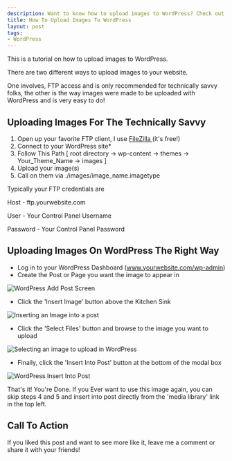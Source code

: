 ```yaml
--- 
description: Want to know how to upload images to WordPress? Check out this WordPress tutorial which will walk you through the whole process.
title: How To Upload Images To WordPress
layout: post
tags: 
- WordPress
---
```

This is a tutorial on how to upload images to WordPress.

There are two different ways to upload images to your website.

One involves, FTP access and is only recommended for technically savvy folks, the other is the way images were made to be uploaded with WordPress and is very easy to do!
## Uploading Images For The Technically Savvy

1. Open up your favorite FTP client, I use <a href="http://filezilla-project.org/">FileZilla </a>(it's free!)
2. Connect to your WordPress site*
3. Follow This Path [ root directory -&gt; wp-content -&gt; themes -&gt; Your_Theme_Name -&gt; images ]
4. Upload your image(s)
5. Call on them via ./images/image_name.imagetype

Typically your FTP credentials are

Host - ftp.yourwebsite.com

User - Your Control Panel Username

Password - Your Control Panel Password

## Uploading Images On WordPress The Right Way

+ Log in to your WordPress Dashboard (www.yourwebsite.com/wp-admin)
+ Create the Post or Page you want the image to appear in

<div class="img-wrap"><img class="aligncenter size-full wp-image-490" style="margin: 0 auto;" title="How To Upload Images To WordPress" src="{{ site.url }}/images/Untitled-1.jpg" alt="WordPress Add Post Screen" /></div>

+ Click the 'Insert Image' button above the Kitchen Sink

<div class="img-wrap"><img class="aligncenter size-full wp-image-491" title="How To Upload Images To WordPress 2" src="{{ site.url }}/images/Untitled-2.jpg" alt="Inserting an Image into a post" /></div>

+ Click the 'Select Files' button and browse to the image you want to upload

<div class="img-wrap"><img class="aligncenter size-full wp-image-493" title="How To Upload Images To WordPress 3" src="{{ site.url }}/images/Untitled-3.jpg" alt="Selecting an image to upload in WordPress" /></div>

+ Finally, click the 'Insert Into Post' button at the bottom of the modal box

<div class="img-wrap"><img class="aligncenter size-full wp-image-494" title="How To Upload Images To WordPress 4" src="{{ site.url }}/images/Untitled-4.jpg" alt="WordPress Insert Into Post" /></div>

That's it! You're Done. If you Ever want to use this image again, you can skip steps 4 and 5 and insert into post directly from the 'media library' link in the top left.

## Call To Action

If you liked this post and want to see more like it, leave me a comment or share it with your friends!